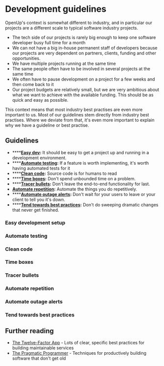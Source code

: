 # Development guidelines

OpenUp's context is somewhat different to industry, and in particular our projects are a different scale to typical software industry projects.

* The tech side of our projects is rarely big enough to keep one software developer busy full time for a month
* We can not have a big in-house permanent staff of developers because our projects are very dependent on partners, clients, funding and other opportunities.
* We have multiple projects running at the same time
* The same people often have to be involved in several projects at the same time
* We often have to pause development on a project for a few weeks and then come back to it
* Our project budgets are relatively small, but we are very ambitious about what we want to achieve with the available funding. This should be as quick and easy as possible.

This context means that most industry best practises are even more important to us. Most of our guidelines stem directly from industry best practises. Where we deviate from that, it's even more important to explain why we have a guideline or best practise.

## Guidelines

* \*\*\*\*[**Easy dev**](development-guidelines.md#easy-development-setup)**:** It should be easy to get a project up and running in a development environment.
* \*\*\*\*[**Automate testing**](development-guidelines.md#automated-tests)**:** If a feature is worth implementing, it's worth having automated tests for it
* \*\*\*\*[**Clean code**](development-guidelines.md#clean-code)**:** Source code is for humans to read
* \*\*\*\*[**Time boxes**](development-guidelines.md#time-boxes)**:** Don't spend unbounded time on a problem.
* \*\*\*\*[**Tracer bullets**](development-guidelines.md#tracer-bullets)**:** Don't leave the end-to-end functionality for last.
* [**Automate repetition**](development-guidelines.md#automate-repetition)**:** Automate the things you do repetitively.
* \*\*\*\*[**Automate outage alerts**](development-guidelines.md#automate-outage-alerts)**:** Don't wait for your users to leave or your client to tell you it's down.
* \*\*\*\*[**Tend towards best practices**](development-guidelines.md#tend-towards-best-practises)**:** Don't do sweeping dramatic changes that never get finished.

### Easy development setup

### Automate testing

### Clean code

### Time boxes

### Tracer bullets

### Automate repetition

### Automate outage alerts

### Tend towards best practices

## Further reading

* [The Twelve-Factor App](https://12factor.net/) - Lots of clear, specific best practices for building maintainable services
* [The Pragmatic Programmer](https://pragprog.com/titles/tpp20/the-pragmatic-programmer-20th-anniversary-edition/) - Techniques for productively building software that don't get old





